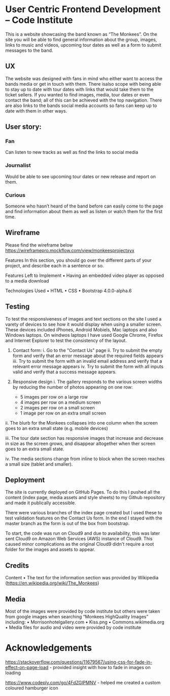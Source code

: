 # User Centric Frontend Development – Code Institute

This is a website showcasing the band known as “The Monkees”. On the site you will be able to find general information about the group, images, links to music and videos, upcoming tour dates as well as a form to submit messages to the band.

## UX

The website was designed with fans in mind who either want to access the bands media or get in touch with them. There isalso scope with being able to stay up to date with tour dates with links that would take them to the ticket sellers. 
If you wanted to find images, media, tour dates or even contact the band; all of this can be achieved with the top navigation. There are also links to the bands social media accounts so fans can keep up to date with them in other ways. 


## User story:

### Fan
Can listen to new tracks as well as find the links to social media

### Journalist
Would be able to see upcoming tour dates or new release and report on them.

### Curious
Someone who hasn’t heard of the band before can easily come to the page and find information about them as well as listen or watch them for the first time.

## Wireframe

Please find the wireframe below
https://wireframepro.mockflow.com/view/monkeesprojectxyx


Features
In this section, you should go over the different parts of your project, and describe each in a sentence or so.

Features Left to Implement
•	Having an embedded video player as opposed to a media download

Technologies Used
•	HTML
•	CSS
•	Bootstrap 4.0.0-alpha.6

## Testing

To test the responsiveness of images and text sections on the site I used a varety of devices to see how it would display when using a smaller screen. These devices included iPhones, Android Mobiels, Mac laptops and also Windows laptops. On windwos laptops I have used Google Chrome, Firefox and Internet Explorer to test the consistency of the layout.

1.	Contact form:
i.	Go to the "Contact Us" page
ii.	Try to submit the empty form and verify that an error message about the required fields appears
iii.	Try to submit the form with an invalid email address and verify that a relevant error message appears
iv.	Try to submit the form with all inputs valid and verify that a success message appears.

2. Responsive design
i. The gallery responds to the various screen widths by reducing the number of photos appearing on one row:
    - 5 images per row on a large row
    - 4 images per row on a medium screen
    - 2 images per row on a small screen
    - 1 image per row on an extra small screen

ii. The blurb for the Monkees collapses into one column when the screen goes to an extra small state (e.g. mobile devices)

iii. The tour date section has responsive images that increase and decrease in size as the screen grows, and disappear altogether when ther screen goes to an extra small state. 

iv. The media sections change from inline to block when the screen reaches a small size (tablet and smaller).


## Deployment

The site is currently deployed on GitHub Pages. To do this I pushed all the content (index page, media assets and style sheets) to my Github repository and made it publically accessible. 

There were various branches of the index page created but I used these to test validation features on the Contact Us form. In the end I stayed with the master branch as the form is out of the box from bootstrap.

To start, the code was run on Cloud9 and due to availability, this was later sent Cloud9 on Amazon Web Services (AWS) instance of Cloud9. This caused minor complications as the original Cloud9 didn't require a root folder for the images and assets to appear. 



## Credits
Content
•	The text for the information section was provided by Wikipedia (https://en.wikipedia.org/wiki/The_Monkees)

## Media
Most of the images were provided by code institute but others were taken from google images when searching “Monkees HighQuality Images” including:
•	Morrisonhotelgallery.com
•	Kiss.png 
•	Commons.wikimedia.org
•	Media files for audio and video were provided by code institute

# Acknowledgements
https://stackoverflow.com/questions/11679567/using-css-for-fade-in-effect-on-page-load - provided insight with how to fade in images on loading 

https://www.codeply.com/go/4FdZGlPMNV - helped me created a custom coloured hamburger icon
